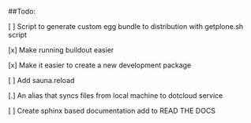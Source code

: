 ##Todo:

[ ] Script to generate custom egg bundle to distribution with getplone.sh script

[x] Make running buildout easier

[x] Make it easier to create a new development package 

[ ] Add sauna.reload

[.] An alias that syncs files from local machine to dotcloud service

[ ] Create sphinx based documentation add to READ THE DOCS 
